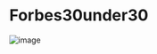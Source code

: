 # Forbes30under30
![image](https://user-images.githubusercontent.com/24532787/111083231-72482600-84da-11eb-823a-c9b063e871a8.png)
